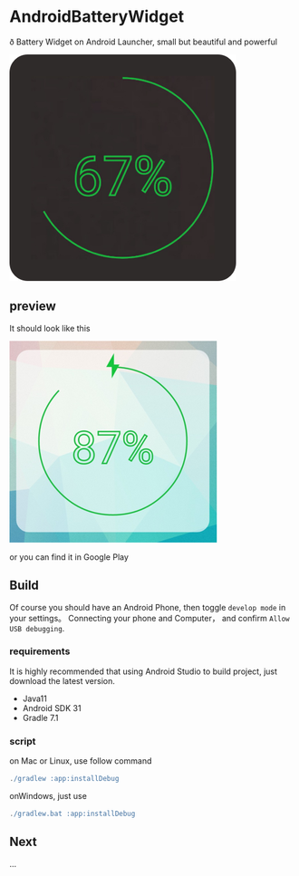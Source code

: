 # AndroidBatteryWidget
ð Battery Widget on Android Launcher, small but beautiful and powerful

![Battery Widget App Icon](https://raw.githubusercontent.com/xckevin/AndroidBatteryWidget/master/app/src/main/res/mipmap-xhdpi/ic_app.png "App Icon")

## preview

It should look like this

![Battery Widget Preview Image](https://raw.githubusercontent.com/xckevin/AndroidBatteryWidget/master/app/src/main/res/drawable-nodpi/single_widget_preview.png "Preview")

or you can find it in Google Play
## Build

Of course you should have an Android Phone, then toggle `develop mode` in your settings。 Connecting your phone
and Computer， and confirm `Allow USB debugging`.

### requirements

It is highly recommended that using Android Studio to build project, just download the latest version.

+ Java11 
+ Android SDK 31
+ Gradle 7.1

### script

on Mac or Linux, use follow command
```groovy
./gradlew :app:installDebug
```

onWindows, just use
```groovy
./gradlew.bat :app:installDebug
```

## Next

...